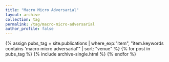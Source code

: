 ```yaml
---
title: "Macro Micro Adversarial"
layout: archive
collection: tag
permalink: /tag/macro-micro-adversarial
author_profile: false
---
```


{% assign pubs_tag = site.publications | where_exp:"item", "item.keywords contains 'macro micro adversarial'" | sort: "venue" %}
{% for post in pubs_tag %}
  {% include archive-single.html %}
{% endfor %}